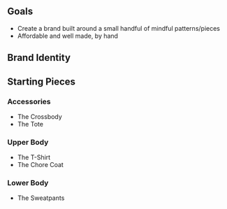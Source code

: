 ## Goals
- Create a brand built around a small handful of mindful patterns/pieces
- Affordable and well made, by hand
## Brand Identity
## Starting Pieces
### Accessories
- The Crossbody
- The Tote
### Upper Body
- The T-Shirt
- The Chore Coat
### Lower Body
- The Sweatpants


